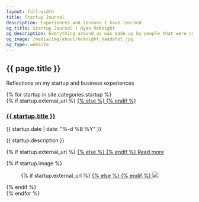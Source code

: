 ```yaml
---
layout: full-width
title: Startup Journal
description: Experiences and lessons I have learned
og_title: Startup Journal | Ryan McKnight
og_description: Everything around us was made up by people that were no smarter than us, and we can change it.
og_image: /media/img/about/mcknight_headshot.jpg
og_type: website
---
```

<section class="grid page-header">
	<div class="full-width">
		<h1>{{ page.title }}</h1>
		<p>Reflections on my startup and business experiences</p>
	</div>
</section>
<section class="stripe-section-2">
	<section class="grid-wrapper feed">
		{% for startup in site.categories.startup %}
		<article>
			<figcaption>
				{% if startup.external_url %}
				<a href="{{ startup.external_url }}">
				{% else %}
				<a href="{{ startup.url }}">
				{% endif %}
				<h3>
					{{ startup.title }}
				</h3>
				</a>
				<p class="label">{{ startup.date | date: "%-d %B %Y" }}</p>
				<p class="description">{{ startup.description }}</p>
				<p>
				{% if startup.external_url %}
				<a href="{{ startup.external_url }}">
				{% else %}
				<a href="{{ startup.url }}">
				{% endif %}
				Read more
				</a>
				</p>
			</figcaption>
			{% if startup.image %}
			<figure>
				{% if startup.external_url %}
				<a href="{{ startup.external_url }}">
				{% else %}
				<a href="{{ startup.url }}">
				{% endif %}
				<img src="{{ startup.image }}" />
				</a>
			</figure>
			{% endif %}
		</article>
		{% endfor %}
	</section>
</section>
